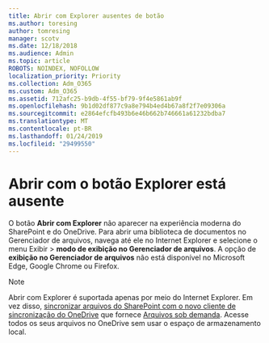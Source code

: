```yaml
---
title: Abrir com Explorer ausentes de botão
ms.author: toresing
author: tomresing
manager: scotv
ms.date: 12/18/2018
ms.audience: Admin
ms.topic: article
ROBOTS: NOINDEX, NOFOLLOW
localization_priority: Priority
ms.collection: Adm_O365
ms.custom: Adm_O365
ms.assetid: 712afc25-b9db-4f55-bf79-9f4e5861ab9f
ms.openlocfilehash: 9b1d02df877c9a8e794b4ed4b67a8f2f7e09306a
ms.sourcegitcommit: e2864efcfb493b6e46b662b746661a61232bdba7
ms.translationtype: MT
ms.contentlocale: pt-BR
ms.lasthandoff: 01/24/2019
ms.locfileid: "29499550"
---
```

# <a name="the-open-with-explorer-button-is-missing"></a>Abrir com o botão Explorer está ausente

O botão **Abrir com Explorer** não aparecer na experiência moderna do SharePoint e do OneDrive. Para abrir uma biblioteca de documentos no Gerenciador de arquivos, navega até ele no Internet Explorer e selecione o menu Exibir \> **modo de exibição no Gerenciador de arquivos**. A opção de **exibição no Gerenciador de arquivos** não está disponível no Microsoft Edge, Google Chrome ou Firefox. 
  
> [!NOTE]
> Abrir com Explorer é suportada apenas por meio do Internet Explorer. Em vez disso, [sincronizar arquivos do SharePoint com o novo cliente de sincronização do OneDrive](https://support.office.com/article/6de9ede8-5b6e-4503-80b2-6190f3354a88.aspx) que fornece [Arquivos sob demanda](https://support.office.com/article/0e6860d3-d9f3-4971-b321-7092438fb38e.aspx). Acesse todos os seus arquivos no OneDrive sem usar o espaço de armazenamento local. 
  

